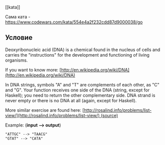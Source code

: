 [[kata]]

Сама ката - https://www.codewars.com/kata/554e4a2f232cdd87d9000038/go

## Условие
Deoxyribonucleic acid (DNA) is a chemical found in the nucleus of cells and carries the "instructions" for the development and functioning of living organisms.

If you want to know more: [http://en.wikipedia.org/wiki/DNA](http://en.wikipedia.org/wiki/DNA)

In DNA strings, symbols "A" and "T" are complements of each other, as "C" and "G". Your function receives one side of the DNA (string, except for Haskell); you need to return the other complementary side. DNA strand is never empty or there is no DNA at all (again, except for Haskell).

More similar exercise are found here: [http://rosalind.info/problems/list-view/](http://rosalind.info/problems/list-view/) (source)

Example: (**input --> output**)

```
"ATTGC" --> "TAACG"
"GTAT" --> "CATA"
```